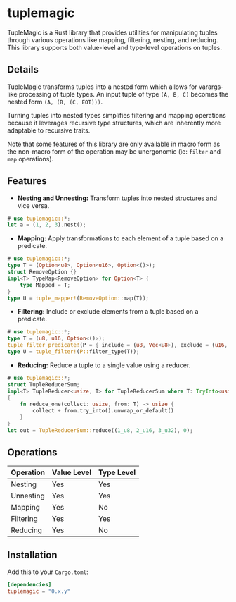 # tuplemagic

TupleMagic is a Rust library that provides utilities for manipulating tuples
through various operations like mapping, filtering, nesting, and reducing. This
library supports both value-level and type-level operations on tuples.

## Details

TupleMagic transforms tuples into a nested form which allows for varargs-like
processing of tuple types. An input tuple of type `(A, B, C)` becomes the nested
form `(A, (B, (C, EOT)))`.

Turning tuples into nested types simplifies filtering and mapping operations
because it leverages recursive type structures, which are inherently more
adaptable to recursive traits.

Note that some features of this library are only available in macro form as the
non-macro form of the operation may be unergonomic (ie: `filter` and `map`
operations).

## Features

- **Nesting and Unnesting:** Transform tuples into nested structures and vice versa.

```rust
# use tuplemagic::*;
let a = (1, 2, 3).nest();
```

- **Mapping:** Apply transformations to each element of a tuple based on a predicate.

```rust
# use tuplemagic::*;
type T = (Option<u8>, Option<u16>, Option<()>);
struct RemoveOption {}
impl<T> TypeMap<RemoveOption> for Option<T> {
    type Mapped = T;
}
type U = tuple_mapper!(RemoveOption::map(T));
```

- **Filtering:** Include or exclude elements from a tuple based on a predicate.

```rust
# use tuplemagic::*;
type T = (u8, u16, Option<()>);
tuple_filter_predicate!(P = { include = (u8, Vec<u8>), exclude = (u16, u32, ~ <T> Option<T>)});
type U = tuple_filter!(P::filter_type(T));
```

- **Reducing:** Reduce a tuple to a single value using a reducer.

```rust
# use tuplemagic::*;
struct TupleReducerSum;
impl<T> TupleReducer<usize, T> for TupleReducerSum where T: TryInto<usize>,
{
    fn reduce_one(collect: usize, from: T) -> usize {
        collect + from.try_into().unwrap_or_default()
    }
}
let out = TupleReducerSum::reduce((1_u8, 2_u16, 3_u32), 0);
```

## Operations

| Operation          | Value Level | Type Level |
|--------------------|-------------|------------|
| Nesting            | Yes         | Yes        |
| Unnesting          | Yes         | Yes        |
| Mapping            | Yes         | No         |
| Filtering          | Yes         | Yes        |
| Reducing           | Yes         | No         |

## Installation

Add this to your `Cargo.toml`:

```toml
[dependencies]
tuplemagic = "0.x.y"
```
